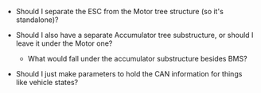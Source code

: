 * Should I separate the ESC from the Motor tree structure (so it's standalone)?
* Should I also have a separate Accumulator tree substructure, or should I leave it under the Motor one?
  - What would fall under the accumulator substructure besides BMS?

* Should I just make parameters to hold the CAN information for things like vehicle states?



